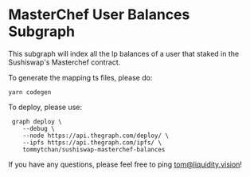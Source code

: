 # MasterChef User Balances Subgraph

This subgraph will index all the lp balances of a user that staked in the Sushiswap's Masterchef contract.

To generate the mapping ts files, please do:
```
yarn codegen
```

To deploy, please use:
```
 graph deploy \
    --debug \
    --node https://api.thegraph.com/deploy/ \
    --ipfs https://api.thegraph.com/ipfs/ \
    tommytchan/sushiswap-masterchef-balances
```

If you have any questions, please feel free to ping tom@liquidity.vision!